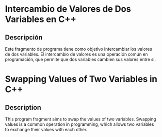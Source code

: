 # Intercambio de Valores de Dos Variables en C++

## Descripción

Este fragmento de programa tiene como objetivo intercambiar los valores de dos variables.
El intercambio de valores es una operación común en programación, que permite que dos variables cambien sus valores entre sí.


# Swapping Values ​​of Two Variables in C++

## Description

This program fragment aims to swap the values ​​of two variables.
Swapping values ​​is a common operation in programming, which allows two variables to exchange their values ​​with each other.
